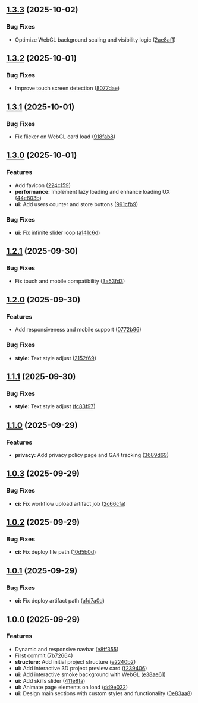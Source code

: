 ## [1.3.3](https://github.com/kpulka247/portfolio-kpulka/compare/v1.3.2...v1.3.3) (2025-10-02)

### Bug Fixes

* Optimize WebGL background scaling and visibility logic ([2ae8af1](https://github.com/kpulka247/portfolio-kpulka/commit/2ae8af1229e3ca1fda54d6e1164004179e08a17c))

## [1.3.2](https://github.com/kpulka247/portfolio-kpulka/compare/v1.3.1...v1.3.2) (2025-10-01)

### Bug Fixes

* Improve touch screen detection ([8077dae](https://github.com/kpulka247/portfolio-kpulka/commit/8077dae6c82ac82b37289eda486c24ddb568dcd8))

## [1.3.1](https://github.com/kpulka247/portfolio-kpulka/compare/v1.3.0...v1.3.1) (2025-10-01)

### Bug Fixes

* Fix flicker on WebGL card load ([918fab8](https://github.com/kpulka247/portfolio-kpulka/commit/918fab80a86fba20b660e66b6e65d3602c823ce4))

## [1.3.0](https://github.com/kpulka247/portfolio-kpulka/compare/v1.2.1...v1.3.0) (2025-10-01)

### Features

* Add favicon ([224c159](https://github.com/kpulka247/portfolio-kpulka/commit/224c159e720474b0ce18328f9d0bbfa42463a9a8))
* **performance:** Implement lazy loading and enhance loading UX ([44e803b](https://github.com/kpulka247/portfolio-kpulka/commit/44e803b4a207bdfd622a2dfaa4adceab4b7c69b7))
* **ui:** Add users counter and store buttons ([991cfb9](https://github.com/kpulka247/portfolio-kpulka/commit/991cfb94c8fa5ec4977045d0832176d3a25fba41))

### Bug Fixes

* **ui:** Fix infinite slider loop ([a141c6d](https://github.com/kpulka247/portfolio-kpulka/commit/a141c6dd04ec84c4ee76cc1dd93c0799e7060b1f))

## [1.2.1](https://github.com/kpulka247/portfolio-kpulka/compare/v1.2.0...v1.2.1) (2025-09-30)

### Bug Fixes

* Fix touch and mobile compatibility ([3a53fd3](https://github.com/kpulka247/portfolio-kpulka/commit/3a53fd36227fff961c08b938fb42a5d4fc542c8b))

## [1.2.0](https://github.com/kpulka247/portfolio-kpulka/compare/v1.1.1...v1.2.0) (2025-09-30)

### Features

* Add responsiveness and mobile support ([0772b96](https://github.com/kpulka247/portfolio-kpulka/commit/0772b968d08d7498aeb254f91e0c0612a21b2ed5))

### Bug Fixes

* **style:** Text style adjust ([2152f69](https://github.com/kpulka247/portfolio-kpulka/commit/2152f692c5fd59b2cbb4bb9c0eafadcb2a1b5ad7))

## [1.1.1](https://github.com/kpulka247/portfolio-kpulka/compare/v1.1.0...v1.1.1) (2025-09-30)

### Bug Fixes

* **style:** Text style adjust ([fc83f97](https://github.com/kpulka247/portfolio-kpulka/commit/fc83f972ac8062e8b22b1158e9a117cf85587256))

## [1.1.0](https://github.com/kpulka247/portfolio-kpulka/compare/v1.0.3...v1.1.0) (2025-09-29)

### Features

* **privacy:** Add privacy policy page and GA4 tracking ([3689d69](https://github.com/kpulka247/portfolio-kpulka/commit/3689d6955f5a526d63fb98b0f0146317199a3f00))

## [1.0.3](https://github.com/kpulka247/portfolio-kpulka/compare/v1.0.2...v1.0.3) (2025-09-29)

### Bug Fixes

* **ci:** Fix workflow upload artifact job ([2c66cfa](https://github.com/kpulka247/portfolio-kpulka/commit/2c66cfa1ad5f48e3ccf047918d355ec0f4ede139))

## [1.0.2](https://github.com/kpulka247/portfolio-kpulka/compare/v1.0.1...v1.0.2) (2025-09-29)

### Bug Fixes

* **ci:** Fix deploy file path ([10d5b0d](https://github.com/kpulka247/portfolio-kpulka/commit/10d5b0d39d6360af2f029f7b63d7dd9808e26f1f))

## [1.0.1](https://github.com/kpulka247/portfolio-kpulka/compare/v1.0.0...v1.0.1) (2025-09-29)

### Bug Fixes

* **ci:** Fix deploy artifact path ([a1d7a0d](https://github.com/kpulka247/portfolio-kpulka/commit/a1d7a0d915415ef648fee32cbb657cdcb011318e))

## 1.0.0 (2025-09-29)

### Features

* Dynamic and responsive navbar ([e8ff355](https://github.com/kpulka247/portfolio-kpulka/commit/e8ff3552522514ce1594d76e00297e63fd5c1c13))
* First commit ([7b72664](https://github.com/kpulka247/portfolio-kpulka/commit/7b7266484818197f5fe68d2be5b2fa1d3f998e25))
* **structure:** Add initial project structure ([e2240b2](https://github.com/kpulka247/portfolio-kpulka/commit/e2240b2c74c490875ed3b54c9b2a9d9b2d04b1d5))
* **ui:** Add interactive 3D project preview card ([f239406](https://github.com/kpulka247/portfolio-kpulka/commit/f2394066db377cf86eed14029a668cf53d871f15))
* **ui:** Add interactive smoke background with WebGL ([e38ae61](https://github.com/kpulka247/portfolio-kpulka/commit/e38ae6131d7e0ace1e47c80a68bb83310fdb322b))
* **ui:** Add skills slider ([411e8fa](https://github.com/kpulka247/portfolio-kpulka/commit/411e8fa6bc7245fa42cbb0ffe0edda124e95a814))
* **ui:** Animate page elements on load ([dd9e022](https://github.com/kpulka247/portfolio-kpulka/commit/dd9e0226a1bff753201402d5ab44326309c38bde))
* **ui:** Design main sections with custom styles and functionality ([0e83aa8](https://github.com/kpulka247/portfolio-kpulka/commit/0e83aa84661675bab530da39f61039fb181315e8))
